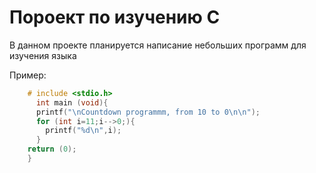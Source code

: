 # Пороект по изучению C
В данном проекте планируется написание небольших программ для изучения языка

Пример:

``` C    
    # include <stdio.h>
      int main (void){
      printf("\nCountdown programmm, from 10 to 0\n\n");
      for (int i=11;i-->0;){
        printf("%d\n",i);
      }
    return (0);
    }
```